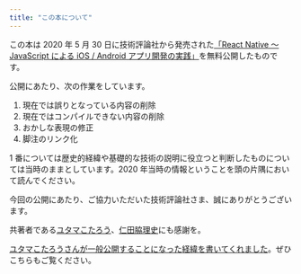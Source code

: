 ```yaml
---
title: "この本について"
---
```


この本は 2020 年 5 月 30 日に技術評論社から発売された[「React Native 〜 JavaScript による iOS / Android アプリ開発の実践」](https://gihyo.jp/book/2020/978-4-297-11391-9)を無料公開したものです。

公開にあたり、次の作業をしています。

1. 現在では誤りとなっている内容の削除
2. 現在ではコンパイルできない内容の削除
3. おかしな表現の修正
4. 脚注のリンク化

1 番については歴史的経緯や基礎的な技術の説明に役立つと判断したものについては当時のままとしています。2020 年当時の情報ということを頭の片隅において読んでください。

今回の公開にあたり、ご協力いただいた技術評論社さま、誠にありがとうございます。

共著者である[ユタマこたろう](https://zenn.dev/yutama_kotaro)、[仁田脇理史](https://zenn.dev/nitaking)にも感謝を。

[ユタマこたろうさんが一般公開することになった経緯を書いてくれました](https://zenn.dev/yutama_kotaro/articles/dd30e429693977)。ぜひこちらもご覧ください。
